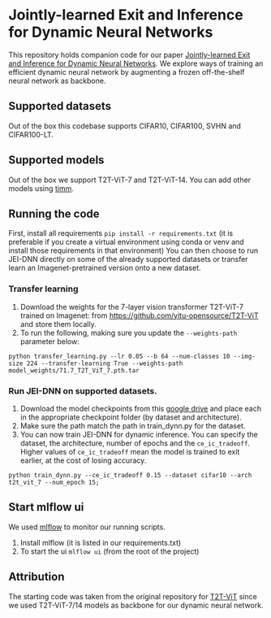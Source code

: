 # Jointly-learned Exit and Inference for Dynamic Neural Networks

This repository holds companion code for our paper [Jointly-learned Exit and Inference for Dynamic Neural Networks](https://arxiv.org/abs/2310.09163). We explore ways of training an efficient dynamic neural network by augmenting a frozen off-the-shelf neural network as backbone.


## Supported datasets
Out of the box this codebase supports CIFAR10, CIFAR100, SVHN and CIFAR100-LT.

## Supported models
Out of the box we support T2T-ViT-7 and T2T-ViT-14. You can add other models using [timm](https://github.com/huggingface/pytorch-image-models).

## Running the code
First, install all requirements `pip install -r requirements.txt` (it is preferable if you create a virtual environment using conda or venv and install those requirements in that environment)
You can then choose to run JEI-DNN directly on some of the already supported datasets or transfer learn an Imagenet-pretrained version onto a new dataset.
### Transfer learning
1. Download the weights for the 7-layer vision transformer T2T-ViT-7 trained on Imagenet:  from https://github.com/yitu-opensource/T2T-ViT and store them locally. 
2. To run the following, making sure you update the `--weights-path` parameter below:
```
python transfer_learning.py --lr 0.05 --b 64 --num-classes 10 --img-size 224 --transfer-learning True --weights-path model_weights/71.7_T2T_ViT_7.pth.tar
```

### Run JEI-DNN on supported datasets.
1. Download the model checkpoints from this [google drive](https://drive.google.com/drive/folders/1kyAVHtTKNx-h_pgpm_9cqktF8Ce6ZiAg?usp=sharing)  and place each in the appropriate checkpoint folder (by dataset and architecture).
2. Make sure the path match the path in train_dynn.py for the dataset.
3. You can now train JEI-DNN for dynamic inference. You can specify the dataset, the architecture, number of epochs and the `ce_ic_tradeoff`. Higher values of `ce_ic_tradeoff` mean the model is trained to exit earlier, at the cost of losing accuracy.
```
python train_dynn.py --ce_ic_tradeoff 0.15 --dataset cifar10 --arch t2t_vit_7 --num_epoch 15;
```

## Start mlflow ui
We used [mlflow](https://www.mlflow.org/docs/latest/index.html) to monitor our running scripts.
1. Install mlflow (it is listed in our requirements.txt)
2. To start the ui `mlflow ui` (from the root of the project)

## Attribution
The starting code was taken from the original repository for [T2T-ViT](https://github.com/yitu-opensource/T2T-ViT) since we used T2T-ViT-7/14 models as backbone for our dynamic neural network.
